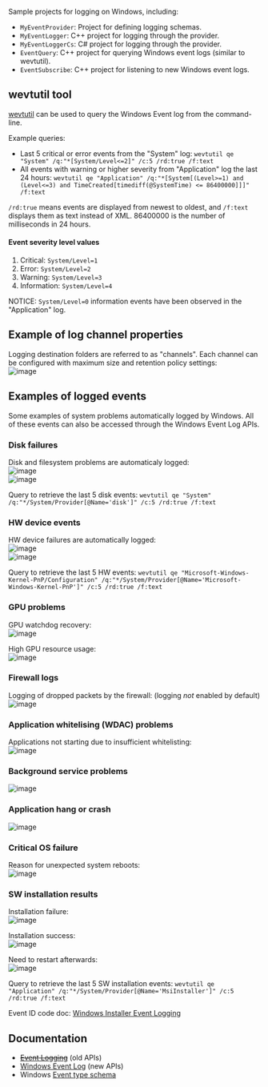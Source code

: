 Sample projects for logging on Windows, including:
* `MyEventProvider`: Project for defining logging schemas.
* `MyEventLogger`: C++ project for logging through the provider.
* `MyEventLoggerCs`: C# project for logging through the provider.
* `EventQuery`: C++ project for querying Windows event logs (similar to wevtutil).
* `EventSubscribe`: C++ project for listening to new Windows event logs.

## wevtutil tool
[wevtutil](https://learn.microsoft.com/en-us/windows-server/administration/windows-commands/wevtutil) can be used to query the Windows Event log from the command-line.

Example queries:
* Last 5 critical or error events from the "System" log: `wevtutil qe "System" /q:"*[System/Level<=2]" /c:5 /rd:true /f:text`
* All events with warning or higher severity from "Application" log the last 24 hours: `wevtutil qe "Application" /q:"*[System[(Level>=1) and (Level<=3) and TimeCreated[timediff(@SystemTime) <= 86400000]]]" /f:text`

`/rd:true` means events are displayed from newest to oldest, and `/f:text` displays them as text instead of XML. 86400000 is the number of milliseconds in 24 hours.

#### Event severity level values
1. Critical: `System/Level=1`
2. Error: `System/Level=2`
3. Warning: `System/Level=3`
4. Information: `System/Level=4`

NOTICE: `System/Level=0` information events have been observed in the "Application" log.

## Example of log channel properties
Logging destination folders are referred to as "channels". Each channel can be configured with maximum size and retention policy settings:  
![image](https://github.com/user-attachments/assets/85c440c0-143b-4d2b-803a-95ed9dcf971b)


## Examples of logged events
Some examples of system problems automatically logged by Windows. All of these events can also be accessed through the Windows Event Log APIs.

### Disk failures
Disk and filesystem problems are automaticaly logged:  
![image](https://github.com/user-attachments/assets/b148863a-3d67-4b81-a64f-4bb66384e136)  
![image](https://github.com/user-attachments/assets/8011024f-be1d-4dd7-8a46-c9b9023a25ec)

Query to retrieve the last 5 disk events:
`wevtutil qe "System" /q:"*/System/Provider[@Name='disk']" /c:5 /rd:true /f:text`

### HW device events
HW device failures are automatically logged:  
![image](https://github.com/user-attachments/assets/723867a3-6bb5-4405-8719-967240e72781)  
![image](https://github.com/user-attachments/assets/9a095ccd-cccd-4e7a-84af-93c47936adb9)


Query to retrieve the last 5 HW events:
`wevtutil qe "Microsoft-Windows-Kernel-PnP/Configuration" /q:"*/System/Provider[@Name='Microsoft-Windows-Kernel-PnP']" /c:5 /rd:true /f:text`

### GPU problems
GPU watchdog recovery:  
![image](https://github.com/user-attachments/assets/ef34e983-696f-4397-9d4c-0d1f1ec73d2c)

High GPU resource usage:  
![image](https://github.com/user-attachments/assets/ea8aaa33-fb50-4640-8506-5c7f01570471)

### Firewall logs
Logging of dropped packets by the firewall: (logging _not_ enabled by default)  
![image](https://github.com/user-attachments/assets/4c01cd9f-2a6b-4963-9d30-c2a2b776a5c7)

### Application whitelising (WDAC) problems
Applications not starting due to insufficient whitelisting:  
![image](https://github.com/user-attachments/assets/c034b43e-fb26-470a-903b-e1c37dc1fef9)

### Background service problems
![image](https://github.com/user-attachments/assets/75f05ab9-e45a-494f-9471-5d9f3a775eb0)

### Application hang or crash
![image](https://github.com/user-attachments/assets/4f5a6796-943e-4948-be40-1f8c4ff30af4)

### Critical OS failure
Reason for unexpected system reboots:  
![image](https://github.com/user-attachments/assets/0164914d-c894-4347-904b-bfa60e65bda7)


### SW installation results
Installation failure:  
![image](https://github.com/user-attachments/assets/5f780f94-44a5-4e63-b27b-bff437054709)  

Installation success:  
![image](https://github.com/user-attachments/assets/275f6497-32fa-44e4-a4b8-dafa4816c468)  

Need to restart afterwards:  
![image](https://github.com/user-attachments/assets/f20751a9-7e54-47c6-9978-6f70d2db4010)  


Query to retrieve the last 5 SW installation events:
`wevtutil qe "Application" /q:"*/System/Provider[@Name='MsiInstaller']" /c:5 /rd:true /f:text`

Event ID code doc: [Windows Installer Event Logging](https://learn.microsoft.com/en-us/windows/win32/msi/event-logging)

## Documentation
* ~~[Event Logging](https://learn.microsoft.com/en-us/windows/win32/eventlog/event-logging)~~ (old APIs)
* [Windows Event Log](https://learn.microsoft.com/en-us/windows/win32/wes/windows-event-log) (new APIs)
* Windows [Event type schema](https://learn.microsoft.com/en-us/openspecs/windows_protocols/ms-even6/8c61aef7-bd4b-4edb-8dfd-3c9a7537886b)
